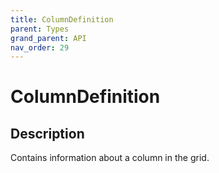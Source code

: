 ```yaml
---
title: ColumnDefinition
parent: Types
grand_parent: API
nav_order: 29
---
```


# ColumnDefinition

## Description

Contains information about a column in the grid.
